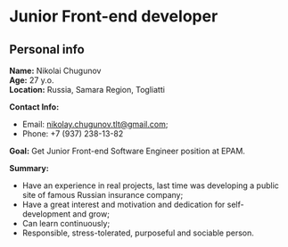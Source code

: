# Junior Front-end developer

## Personal info
**Name:** Nikolai Chugunov  
**Age:** 27 y.o.  
**Location:** Russia, Samara Region, Togliatti

**Contact Info:**
* Email: nikolay.chugunov.tlt@gmail.com;
* Phone: +7 (937) 238-13-82

**Goal:** Get Junior Front-end Software Engineer position at EPAM.

**Summary:**
* Have an experience in real projects, last time was developing a public site of famous Russian insurance company;
* Have a great interest and motivation and dedication for self-development and grow;
* Can learn continuously;
* Responsible, stress-tolerated, purposeful and sociable person.
